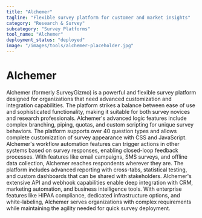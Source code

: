 ```yaml
---
title: "Alchemer"
tagline: "Flexible survey platform for customer and market insights"
category: "Research & Survey"
subcategory: "Survey Platforms"
tool_name: "Alchemer"
deployment_status: "deployed"
image: "/images/tools/alchemer-placeholder.jpg"
---
```


# Alchemer

Alchemer (formerly SurveyGizmo) is a powerful and flexible survey platform designed for organizations that need advanced customization and integration capabilities. The platform strikes a balance between ease of use and sophisticated functionality, making it suitable for both survey novices and research professionals. Alchemer's advanced logic features include complex branching, piping, quotas, and custom scripting for unique survey behaviors. The platform supports over 40 question types and allows complete customization of survey appearance with CSS and JavaScript. Alchemer's workflow automation features can trigger actions in other systems based on survey responses, enabling closed-loop feedback processes. With features like email campaigns, SMS surveys, and offline data collection, Alchemer reaches respondents wherever they are. The platform includes advanced reporting with cross-tabs, statistical testing, and custom dashboards that can be shared with stakeholders. Alchemer's extensive API and webhook capabilities enable deep integration with CRM, marketing automation, and business intelligence tools. With enterprise features like HIPAA compliance, dedicated infrastructure options, and white-labeling, Alchemer serves organizations with complex requirements while maintaining the agility needed for quick survey deployment.
